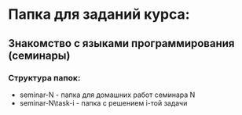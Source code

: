 # Папка для заданий курса:
## Знакомство с языками программирования (семинары)
### Структура папок:
* seminar-N - папка для домашних работ семинара N
* seminar-N\task-i - папка с решением i-той задачи
